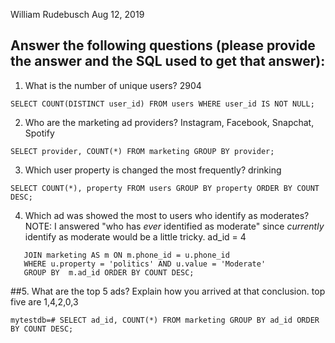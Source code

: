 William Rudebusch 
Aug 12, 2019

## Answer the following questions (please provide the answer and the SQL used to get that answer):

1. What is the number of unique users?
2904

```SELECT COUNT(DISTINCT user_id) FROM users WHERE user_id IS NOT NULL;```

2. Who are the marketing ad providers?
 Instagram, Facebook, Snapchat, Spotify

```SELECT provider, COUNT(*) FROM marketing GROUP BY provider;```


3. Which user property is changed the most frequently?
drinking

```SELECT COUNT(*), property FROM users GROUP BY property ORDER BY COUNT DESC;```


4. Which ad was showed the most to users who identify as moderates?
NOTE: I answered "who has _ever_ identified as moderate" since _currently_ identify as moderate would be a little tricky. 
ad_id = 4

 ```SELECT m.ad_id, COUNT(*) FROM users AS u 
 	JOIN marketing AS m ON m.phone_id = u.phone_id 
 	WHERE u.property = 'politics' AND u.value = 'Moderate' 
 	GROUP BY  m.ad_id ORDER BY COUNT DESC;
 ```

##5. What are the top 5 ads? Explain how you arrived at that conclusion.
top five are 1,4,2,0,3

```mytestdb=# SELECT ad_id, COUNT(*) FROM marketing GROUP BY ad_id ORDER BY COUNT DESC;```
